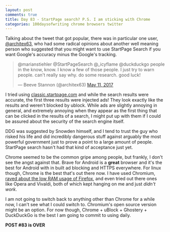 ```yaml
---
layout: post
comments: true
title: Day 83 - StartPage search? P.S. I am sticking with Chrome
categories: 100daysofwriting chrome browsers twitter
---
```


Talking about the tweet that got popular, there was in particular one user,
[@architex63](https://twitter.com/architex63), who had some radical opinions
about another well meaning person who suggested that you might want to use
StartPage Search if you want Google's accuracy minus the Google's tracking.

<blockquote><p lang="en" dir="ltr"> @marianstiehler @StartPageSearch @_icyflame @duckduckgo people
in the know, know.  I know a few of those people. I just try to warn people. can&#39;t really say
why. do some research. good luck!</p>&mdash; Beeve Stannon (@architex63) <a
href="https://twitter.com/architex63/status/862700408598388736">May 11, 2017</a></blockquote>

I tried using [classic.startpage.com](https://classic.startpage.com/) and while
the search results were accurate, the first three results were injected ads!
They look exactly like the results and weren't blocked by ublock. While ads are
slightly annoying in general, and extremely annoying when they appear as the
first thing that can be clicked in the results of a search, I might put up with
them if I could be assured about the security of the search engine itself.

DDG was suggested by Snowden himself, and I tend to trust the guy who risked his
life and did incredibly dangerous stuff against arguably the most powerful
government just to prove a point to a large amount of people. StartPage search
hasn't had that kind of acceptance just yet.

Chrome seemed to be the common gripe among people, but frankly, I don't see the
angst against that. Brave for Android is a **great** browser and it's the best
for Android with in built ad blocking and HTTPS everywhere. For linux though,
Chrome is the best that's out there now. I have used Chromium, [raved about the
low RAM usage of
Firefox](https://icyflame.github.io/blog/linux/2015/10/03/chromium-vs-firefox/),
and even tried out there ones like Opera and Vivaldi, both of which kept hanging
on me and just _didn't work_.

I am not going to switch back to anything other than Chrome for a while now, I
can't see what I could switch to. Chromium's open source version might be an
option. For now though, Chrome + uBlock + Ghostery + DuckDuckGo is the best I am
going to commit to using daily.

**POST #83 is OVER**
